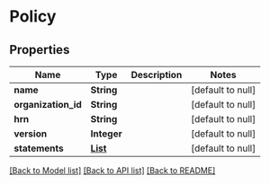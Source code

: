 # Policy
## Properties

Name | Type | Description | Notes
------------ | ------------- | ------------- | -------------
**name** | **String** |  | [default to null]
**organization\_id** | **String** |  | [default to null]
**hrn** | **String** |  | [default to null]
**version** | **Integer** |  | [default to null]
**statements** | [**List**](PolicyStatement.md) |  | [default to null]

[[Back to Model list]](../README.md#documentation-for-models) [[Back to API list]](../README.md#documentation-for-api-endpoints) [[Back to README]](../README.md)

